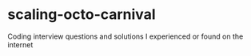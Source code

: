 # scaling-octo-carnival
Coding interview questions and solutions I experienced or found on the internet

